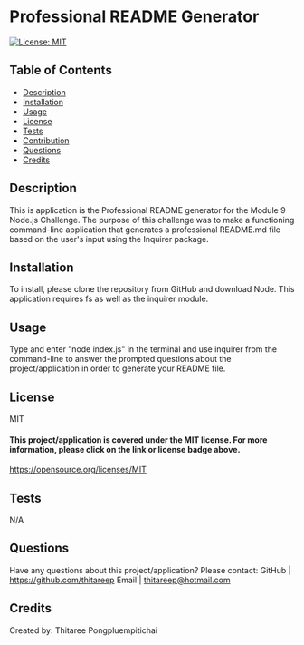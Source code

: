 
  # Professional README Generator

  [![License: MIT](https://img.shields.io/badge/License-MIT-green.svg)](https://opensource.org/licenses/MIT)

  ## Table of Contents
  * [Description](#description)
  * [Installation](#installation)
  * [Usage](#usage)
  * [License](#license)
  * [Tests](#test)
  * [Contribution](#contribution)
  * [Questions](#questions)
  * [Credits](#credits)

  ## Description
  This is application is the Professional README generator for the Module 9 Node.js Challenge. The purpose of this challenge was to make a functioning command-line application that generates a professional README.md file based on the user's input using the Inquirer package. 
  
  ## Installation
  To install, please clone the repository from GitHub and download Node. This application requires fs as well as the inquirer module.  

  ## Usage
  Type and enter "node index.js" in the terminal and use inquirer from the command-line to answer the prompted questions about the project/application in order to generate your README file.  
  
  ## License
  MIT
   #### This project/application is covered under the MIT license. For more information, please click on the link or license badge above.
  https://opensource.org/licenses/MIT
  
  ## Tests
  N/A

  ## Questions
  Have any questions about this project/application?
  Please contact:
  GitHub | https://github.com/thitareep
  Email | thitareep@hotmail.com

  ## Credits
  Created by:
  Thitaree Pongpluempitichai
